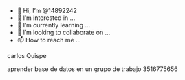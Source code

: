 - 👋 Hi, I’m @14892242
- 👀 I’m interested in ...
- 🌱 I’m currently learning ...
- 💞️ I’m looking to collaborate on ...
- 📫 How to reach me ...

<!---
14892242/14892242 is a ✨ special ✨ repository because its `README.md` (this file) appears on your GitHub profile.
You can click the Preview link to take a look at your changes.
--->carlos Quispe
aprender
base de datos
en un grupo de trabajo
3516775656
